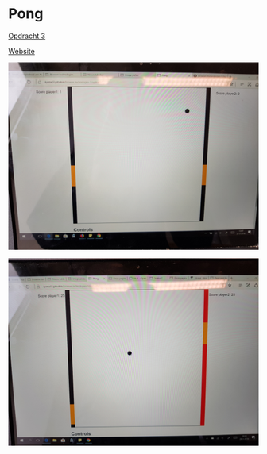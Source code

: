 # Pong

[Opdracht 3](assignment.md)


[Website](index.html)

[![Touch niet ondersteund in ie](readme-content/touch-not-supported-uses-cursor.jpg)](https://player.vimeo.com/video/262180748)


[![Pointer events toegevoegd voor ie](readme-content/pointer-events-added.jpg)](https://player.vimeo.com/video/262180800)
